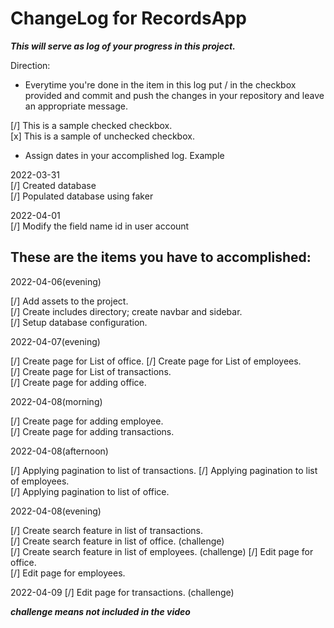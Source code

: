# ChangeLog for RecordsApp

***This will serve as log of your progress in this project.***

Direction:
- Everytime you're done in the item in this log put / in the checkbox provided and commit and push the changes in your repository and leave an appropriate message.

[/] This is a sample checked checkbox.  
[x] This is a sample of unchecked checkbox.

- Assign dates in your accomplished log. Example

2022-03-31  
[/] Created database  
[/] Populated database using faker  

2022-04-01  
[/] Modify the field name id in user account  

## These are the items you have to accomplished:  
2022-04-06(evening)

[/] Add assets to the project.  
[/] Create includes directory; create navbar and sidebar.  
[/] Setup database configuration.  



2022-04-07(evening)

[/] Create page for List of office.
[/] Create page for List of employees.  
[/] Create page for List of transactions.  
[/] Create page for adding office.  

2022-04-08(morning)

[/] Create page for adding employee.  
[/] Create page for adding transactions. 

2022-04-08(afternoon)

[/] Applying pagination to list of transactions. 
[/] Applying pagination to list of employees.  
[/] Applying pagination to list of office.

2022-04-08(evening)

[/] Create search feature in list of transactions.  
[/] Create search feature in list of office. (challenge)  
[/] Create search feature in list of employees. (challenge) 
[/] Edit page for office.  
[/] Edit page for employees.  

2022-04-09
[/] Edit page for transactions. (challenge)

***challenge means not included in the video***
